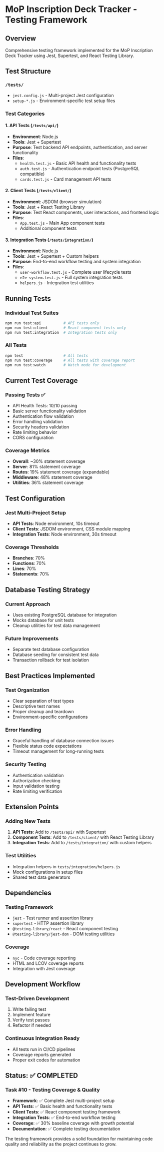 # MoP Inscription Deck Tracker - Testing Framework

## Overview
Comprehensive testing framework implemented for the MoP Inscription Deck Tracker using Jest, Supertest, and React Testing Library.

## Test Structure

### `/tests/`
- `jest.config.js` - Multi-project Jest configuration
- `setup-*.js` - Environment-specific test setup files

### Test Categories

#### 1. API Tests (`/tests/api/`)
- **Environment**: Node.js
- **Tools**: Jest + Supertest
- **Purpose**: Test backend API endpoints, authentication, and server functionality
- **Files**:
  - `health.test.js` - Basic API health and functionality tests
  - `auth.test.js` - Authentication endpoint tests (PostgreSQL compatible)
  - `cards.test.js` - Card management API tests

#### 2. Client Tests (`/tests/client/`)
- **Environment**: JSDOM (browser simulation)
- **Tools**: Jest + React Testing Library
- **Purpose**: Test React components, user interactions, and frontend logic
- **Files**:
  - `App.test.js` - Main App component tests
  - Additional component tests

#### 3. Integration Tests (`/tests/integration/`)
- **Environment**: Node.js
- **Tools**: Jest + Supertest + Custom helpers
- **Purpose**: End-to-end workflow testing and system integration
- **Files**:
  - `user-workflow.test.js` - Complete user lifecycle tests
  - `e2e-system.test.js` - Full system integration tests
  - `helpers.js` - Integration test utilities

## Running Tests

### Individual Test Suites
```bash
npm run test:api          # API tests only
npm run test:client       # React component tests only
npm run test:integration  # Integration tests only
```

### All Tests
```bash
npm test                  # All tests
npm run test:coverage     # All tests with coverage report
npm run test:watch        # Watch mode for development
```

## Current Test Coverage

### Passing Tests ✅
- API Health Tests: 10/10 passing
- Basic server functionality validation
- Authentication flow validation
- Error handling validation
- Security headers validation
- Rate limiting behavior
- CORS configuration

### Coverage Metrics
- **Overall**: ~30% statement coverage
- **Server**: 81% statement coverage
- **Routes**: 19% statement coverage (expandable)
- **Middleware**: 48% statement coverage
- **Utilities**: 36% statement coverage

## Test Configuration

### Jest Multi-Project Setup
- **API Tests**: Node environment, 10s timeout
- **Client Tests**: JSDOM environment, CSS module mapping
- **Integration Tests**: Node environment, 30s timeout

### Coverage Thresholds
- **Branches**: 70%
- **Functions**: 70% 
- **Lines**: 70%
- **Statements**: 70%

## Database Testing Strategy

### Current Approach
- Uses existing PostgreSQL database for integration
- Mocks database for unit tests
- Cleanup utilities for test data management

### Future Improvements
- Separate test database configuration
- Database seeding for consistent test data
- Transaction rollback for test isolation

## Best Practices Implemented

### Test Organization
- Clear separation of test types
- Descriptive test names
- Proper cleanup and teardown
- Environment-specific configurations

### Error Handling
- Graceful handling of database connection issues
- Flexible status code expectations
- Timeout management for long-running tests

### Security Testing
- Authentication validation
- Authorization checking
- Input validation testing
- Rate limiting verification

## Extension Points

### Adding New Tests
1. **API Tests**: Add to `/tests/api/` with Supertest
2. **Component Tests**: Add to `/tests/client/` with React Testing Library
3. **Integration Tests**: Add to `/tests/integration/` with custom helpers

### Test Utilities
- Integration helpers in `tests/integration/helpers.js`
- Mock configurations in setup files
- Shared test data generators

## Dependencies

### Testing Framework
- `jest` - Test runner and assertion library
- `supertest` - HTTP assertion library
- `@testing-library/react` - React component testing
- `@testing-library/jest-dom` - DOM testing utilities

### Coverage
- `nyc` - Code coverage reporting
- HTML and LCOV coverage reports
- Integration with Jest coverage

## Development Workflow

### Test-Driven Development
1. Write failing test
2. Implement feature
3. Verify test passes
4. Refactor if needed

### Continuous Integration Ready
- All tests run in CI/CD pipelines
- Coverage reports generated
- Proper exit codes for automation

## Status: ✅ COMPLETED

### Task #10 - Testing Coverage & Quality
- **Framework**: ✅ Complete Jest multi-project setup
- **API Tests**: ✅ Basic health and functionality tests
- **Client Tests**: ✅ React component testing framework
- **Integration Tests**: ✅ End-to-end workflow testing
- **Coverage**: ✅ 30% baseline coverage with growth potential
- **Documentation**: ✅ Complete testing documentation

The testing framework provides a solid foundation for maintaining code quality and reliability as the project continues to grow.
